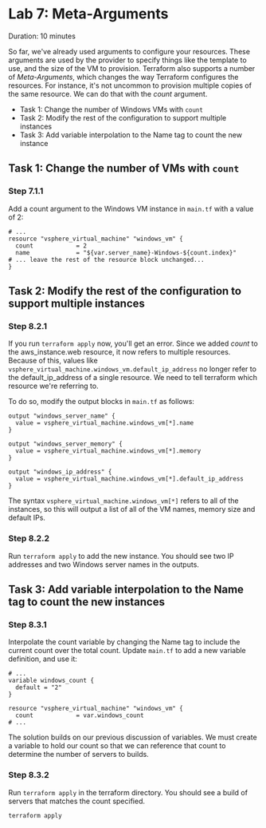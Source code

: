 # Lab 7: Meta-Arguments

Duration: 10 minutes

So far, we've already used arguments to configure your resources. These arguments are used by the provider to specify things like the template to use, and the size of the VM to provision. Terraform also supports a number of _Meta-Arguments_, which changes the way Terraform configures the resources. For instance, it's not uncommon to provision multiple copies of the same resource. We can do that with the _count_ argument.

- Task 1: Change the number of Windows VMs with `count`
- Task 2: Modify the rest of the configuration to support multiple instances
- Task 3: Add variable interpolation to the Name tag to count the new instance

## Task 1: Change the number of VMs with `count`

### Step 7.1.1

Add a count argument to the Windows VM instance in `main.tf` with a value of 2:

```hcl
# ...
resource "vsphere_virtual_machine" "windows_vm" {
  count            = 2
  name             = "${var.server_name}-Windows-${count.index}"
# ... leave the rest of the resource block unchanged...
}
```

## Task 2: Modify the rest of the configuration to support multiple instances

### Step 8.2.1

If you run `terraform apply` now, you'll get an error. Since we added _count_ to the aws_instance.web resource, it now refers to multiple resources. Because of this, values like `vsphere_virtual_machine.windows_vm.default_ip_address` no longer refer to the default_ip_address of a single resource. We need to tell terraform which resource we're referring to.

To do so, modify the output blocks in `main.tf` as follows:

```
output "windows_server_name" {
  value = vsphere_virtual_machine.windows_vm[*].name
}

output "windows_server_memory" {
  value = vsphere_virtual_machine.windows_vm[*].memory
}

output "windows_ip_address" {
  value = vsphere_virtual_machine.windows_vm[*].default_ip_address
}
```

The syntax `vsphere_virtual_machine.windows_vm[*]` refers to all of the instances, so this will output a list of all of the VM names, memory size and default IPs.

### Step 8.2.2

Run `terraform apply` to add the new instance. You should see two IP addresses and two Windows server names in the outputs.

## Task 3: Add variable interpolation to the Name tag to count the new instances

### Step 8.3.1

Interpolate the count variable by changing the Name tag to include the current
count over the total count. Update `main.tf` to add a new variable
definition, and use it:

```hcl
# ...
variable windows_count {
  default = "2"
}

resource "vsphere_virtual_machine" "windows_vm" {
  count            = var.windows_count
# ...
```

The solution builds on our previous discussion of variables. We must create a
variable to hold our count so that we can reference that count to determine the number of servers to builds.

### Step 8.3.2

Run `terraform apply` in the terraform directory. You should see a build of servers that matches the count specified.

```shell
terraform apply
```
